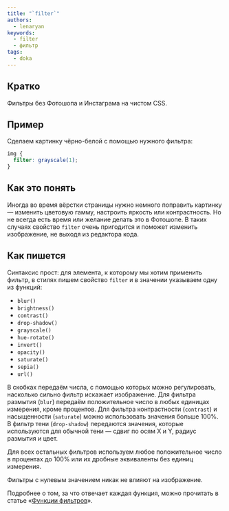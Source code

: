 ```yaml
---
title: "`filter`"
authors:
  - lenaryan
keywords:
  - filter
  - фильтр
tags:
  - doka
---
```


## Кратко

Фильтры без Фотошопа и Инстаграма на чистом CSS.

## Пример

Сделаем картинку чёрно-белой с помощью нужного фильтра:

```css
img {
  filter: grayscale(1);
}
```

## Как это понять

Иногда во время вёрстки страницы нужно немного поправить картинку — изменить цветовую гамму, настроить яркость или контрастность. Но не всегда есть время или желание делать это в Фотошопе. В таких случаях свойство `filter` очень пригодится и поможет изменить изображение, не выходя из редактора кода.

## Как пишется

Синтаксис прост: для элемента, к которому мы хотим применить фильтр, в стилях пишем свойство `filter` и в значении указываем одну из функций:

  - `blur()`
  - `brightness()`
  - `contrast()`
  - `drop-shadow()`
  - `grayscale()`
  - `hue-rotate()`
  - `invert()`
  - `opacity()`
  - `saturate()`
  - `sepia()`
  - `url()`

В скобках передаём числа, с помощью которых можно регулировать, насколько сильно фильтр искажает изображение. Для фильтра размытия (`blur`) передаём положительное число в любых единицах измерения, кроме процентов. Для фильтра контрастности (`contrast`) и насыщенности (`saturate`) можно использовать значения больше 100%. В фильтр тени (`drop-shadow`) передаются значения, которые используются для обычной тени — сдвиг по осям X и Y, радиус размытия и цвет.

Для всех остальных фильтров используем любое положительное число в процентах до 100% или их дробные эквиваленты без единиц измерения.

Фильтры с нулевым значением никак не влияют на изображение.

Подробнее о том, за что отвечает каждая функция, можно прочитать в статье «[Функции фильтров](/css/filter-functions)».
